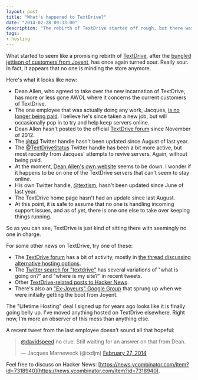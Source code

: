 ```yaml
---
layout: post
title: "What's happened to TextDrive?"
date: "2014-02-28 09:33:00"
description: "The rebirth of TextDrive started off rough, but there was still hope things would work out."
tags:
- hosting
---
```

What started to seem like a promising rebirth of [TextDrive](http://textdrive.com/ "The TextDrive home page"), after the [bungled jettison of customers from Joyent](http://gigaom.com/2012/08/30/a-user-revolt-and-the-second-coming-of-textdrive/), has once again turned sour. Really sour. In fact, it appears that no one is minding the store anymore. 

Here's what it looks like now:

  * Dean Allen, who agreed to take over the new incarnation of TextDrive, has more or less gone AWOL where it concerns the current customers of TextDrive.
  * The one employee that was actually doing any work, Jacques, [is no longer being paid](http://discuss.textdrive.com/viewtopic.php?id=888 "Post in Forums on Jacques' situation."). I believe he's since taken a new job, but will occasionally pop in to try and help keep servers online.
  * Dean Allen hasn't posted to the official [TextDrive forum](http://discuss.textdrive.com/ "TextDrive forum home page") since November of 2012.
  * The [@txd](http://twitter.com/txd "TextDrive's official Twitter handle") Twitter handle hasn't been updated since August of last year.
  * The [@TextDriveStatus](http://twitter.com/TextDriveStatus "TextDrive's support Twitter handle") Twitter handle has been a bit more active, but most recently from Jacques' attempts to revive servers. Again, without being paid.
  * At the moment, [Dean Allen's own website](http://textism.com/ "Dean Allen's site") seems to be down. I wonder if it happens to be on one of the TextDrive servers that can't seem to stay online.
  * His own Twitter handle, [@textism](http://twitter.com/textism "Dean Allen's Twitter stream"), hasn't been updated since June of last year.
  * The TextDrive home page hasn't had an update since last August.
  * At this point, it is safe to assume that no one is handling incoming support issues, and as of yet, there is one one else to take over keeping things running.

So as you can see, TextDrive is just kind of sitting there with seemingly no one in charge.

For some other news on TextDrive, try one of these:

  * The [TextDrive forum](http://discuss.textdrive.com/ "TextDrive's official forum") has a bit of activity, mostly in [the thread discussing alternative hosting options](http://discuss.textdrive.com/viewtopic.php?id=923).
  * The [Twitter search for "textdrive"](https://twitter.com/search?q=textdrive&src=typd&f=realtime) has several variations of "what is going on?" and "where is my site?" in recent tweets.
  * Other [TextDrive-related posts to Hacker News](https://hn.algolia.com/?q=textdrive#!/story/forever/0/textdrive).
  * There's also an ["Ex-Joyeurs" Google Group](https://groups.google.com/forum/#!forum/ex-joyeurs "Ex-Joyeurs Google Group") that sprung up when we were initially getting the boot from Joyent.

The "Lifetime Hosting" deal I signed up for years ago looks like it is finally going belly up. I've moved anything hosted on TextDrive elsewhere. Right now, I'm more an observer of this mess than anything else.

A recent tweet from the last employee doesn't sound all that hopeful:

<blockquote class="twitter-tweet" lang="en"><p><a href="https://twitter.com/davidspeed">@davidspeed</a> no clue. Still waiting for an answer on that from Dean.</p>&mdash; Jacques Marneweck (@txdjm) <a href="https://twitter.com/txdjm/statuses/438842219932291072">February 27, 2014</a></blockquote>
<script async src="//platform.twitter.com/widgets.js" charset="utf-8"></script>

Feel free to discuss on Hacker News: [https://news.ycombinator.com/item?id=7318940](https://news.ycombinator.com/item?id=7318940).
